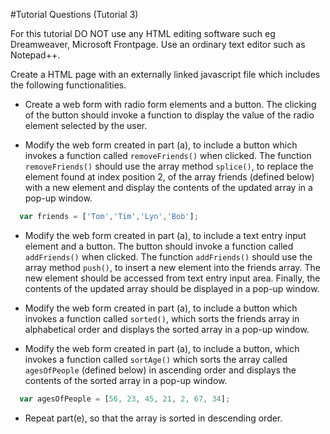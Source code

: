 #Tutorial Questions (Tutorial 3)

For this tutorial DO NOT  use any HTML editing software such eg Dreamweaver, Microsoft Frontpage. Use an ordinary text editor such as Notepad++.

Create a HTML page with an externally linked javascript file which includes the following functionalities. 
 
* Create a web form with radio form elements and a button. The clicking of the button should invoke a function to display the value of the radio element selected by the user.

* Modify the web form created in part (a), to include a button which invokes a function called `removeFriends()` when clicked. The function `removeFriends()` should use the array method `splice()`, to replace the element found at index position 2, of the array friends (defined below) with a new element and display the contents of the updated array in a pop-up window.

``` js
  var friends = ['Tom','Tim','Lyn','Bob'];
```

* Modify the web form created in part (a), to include a text entry input element and a button.  The button should invoke a function called `addFriends()` when clicked. The function `addFriends()` should use the array method `push()`, to insert a new element into the  friends array. The new element should be accessed from text entry input area. Finally, the contents of the updated array should be displayed in a pop-up window.

* Modify the web form created in part (a), to include a button which invokes a function called `sorted()`, which sorts the friends array in alphabetical order and displays the sorted array in  a pop-up window. 


* Modify the web form created in part (a), to include a button, which invokes a function called `sortAge()` which sorts the array called `agesOfPeople` (defined below)  in ascending order and  displays the contents of the sorted array in  a pop-up window.

``` js
  var agesOfPeople = [56, 23, 45, 21, 2, 67, 34]; 
```
* Repeat part(e), so that the array is sorted in descending order.

